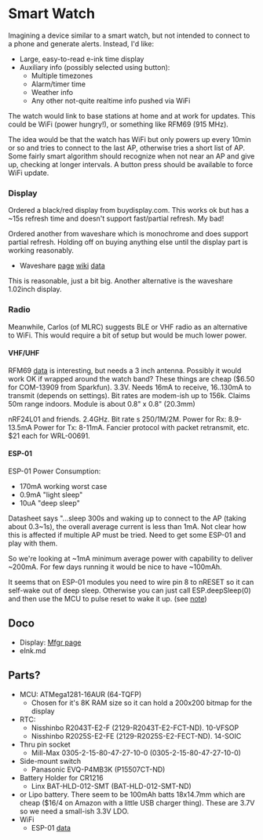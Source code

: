 # Smart Watch

Imagining a device similar to a smart watch, but not intended to
connect to a phone and generate alerts.  Instead, I'd like:

* Large, easy-to-read e-ink time display
* Auxiliary info (possibly selected using button):
   * Multiple timezones
   * Alarm/timer time
   * Weather info
   * Any other not-quite realtime info pushed via WiFi

The watch would link to base stations at home and at work for updates.
This could be WiFi (power hungry!), or something like RFM69 (915 MHz).

The idea would be that the watch has WiFi but only powers up every 10min or
so and tries to connect to the last AP, otherwise tries a short list of AP.
Some fairly smart algorithm should recognize when not near an AP and give up,
checking at longer intervals.  A button press should be available to force
WiFi update.

### Display

Ordered a black/red display from buydisplay.com.  This works ok but has
a ~15s refresh time and doesn't support fast/partial refresh.  My bad!

Ordered another from waveshare which is monochrome and does support
partial refresh.  Holding off on buying anything else until the display
part is working reasonably.

* Waveshare [page](https://www.waveshare.com/product/displays/e-paper/1.54inch-e-paper-module.htm?___SID=U)
[wiki](https://www.waveshare.com/wiki/1.54inch_e-Paper_Module) [data](https://www.waveshare.com/w/upload/e/e5/1.54inch_e-paper_V2_Datasheet.pdf)

This is reasonable, just a bit big.  Another alternative is the waveshare
1.02inch display.

### Radio

Meanwhile, Carlos (of MLRC) suggests BLE or VHF radio as an alternative
to WiFi.  This would require a bit of setup but would be much lower power.

#### VHF/UHF

RFM69 [data](https://cdn.sparkfun.com/datasheets/Wireless/General/RFM69HCW-V1.1.pdf) is 
interesting, but needs a 3 inch antenna.  Possibly it would work
OK if wrapped around the watch band?  These things are cheap ($6.50 for COM-13909 from
Sparkfun).  3.3V.  Needs 16mA to receive, 16..130mA to transmit (depends on settings).
Bit rates are modem-ish up to 156k.  Claims 50m range indoors.
Module is about 0.8" x 0.8" (20.3mm)

nRF24L01 and friends.  2.4GHz.  Bit rate s 250/1M/2M.  Power for Rx:
8.9-13.5mA Power for Tx: 8-11mA.  Fancier protocol with packet
retransmit, etc.  $21 each for WRL-00691.

#### ESP-01

ESP-01 Power Consumption:  
* 170mA working worst case
* 0.9mA "light sleep"
* 10uA "deep sleep"

Datasheet says "...sleep 300s and waking up to connect to the AP
(taking about 0.3~1s), the overall average current is less than 1mA.
Not clear how this is affected if multiple AP must be tried.  Need
to get some ESP-01 and play with them.

So we're looking at ~1mA minimum average power with capability to
deliver ~200mA.  For few days running it would be nice to have
~100mAh.

It seems that on ESP-01 modules you need to wire pin 8 to nRESET so it
can self-wake out of deep sleep.  Otherwise you can just call
ESP.deepSleep(0) and then use the MCU to pulse reset to wake it up.
(see
[note](https://www.tech-spy.co.uk/2019/04/enable-deep-sleep-esp-01/))



## Doco

* Display: [Mfgr page](https://www.buydisplay.com/red-1-54-inch-e-ink-display-module-200x200-for-arduino-raspberry-pi)
* eInk.md

## Parts?

* MCU:  ATMega1281-16AUR (64-TQFP)
   * Chosen for it's 8K RAM size so it can hold a 200x200 bitmap for the display
* RTC: 
   * Nisshinbo R2043T-E2-F (2129-R2043T-E2-FCT-ND).  10-VFSOP
   * Nisshinbo R2025S-E2-FE (2129-R2025S-E2-FECT-ND).  14-SOIC
* Thru pin socket
   * Mill-Max 0305-2-15-80-47-27-10-0  (0305-2-15-80-47-27-10-0)
* Side-mount switch
   * Panasonic EVQ-P4MB3K (P15507CT-ND)
* Battery Holder for CR1216
   * Linx BAT-HLD-012-SMT (BAT-HLD-012-SMT-ND)
* or Lipo battery.  There seem to be 100mAh batts 18x14.7mm which are
  cheap ($16/4 on Amazon with a little USB charger thing).  These are
  3.7V so we need a small-ish 3.3V LDO.
* WiFi
   * ESP-01 [data](https://www.microchip.ua/wireless/esp01.pdf)

